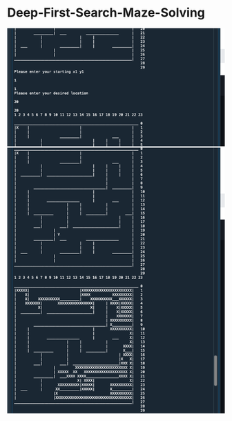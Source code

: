 # Deep-First-Search-Maze-Solving
 ![alt text](https://github.com/btknzn/Deep-First-Search-Maze-Solving/blob/main/Screenshot%202020-12-22%20at%2022.35.42.png)
 ![alt text](https://github.com/btknzn/Deep-First-Search-Maze-Solving/blob/main/Screenshot%202020-12-22%20at%2022.35.55.png)
